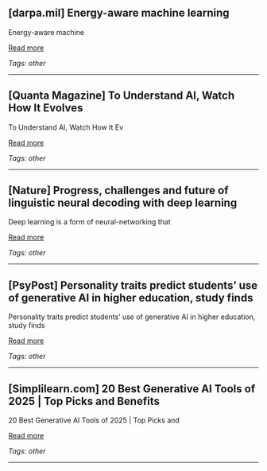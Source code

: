 ## [darpa.mil] Energy-aware machine learning

Energy-aware machine

[Read more](https://www.darpa.mil/news/2025/energy-aware-machine-learning)

_Tags: other_

---
## [Quanta Magazine] To Understand AI, Watch How It Evolves

To Understand AI, Watch How It Ev

[Read more](https://www.quantamagazine.org/to-understand-ai-watch-how-it-evolves-20250924/)

_Tags: other_

---
## [Nature] Progress, challenges and future of linguistic neural decoding with deep learning

Deep learning is a form of neural-networking that

[Read more](https://www.nature.com/articles/s42003-025-08511-z)

_Tags: other_

---
## [PsyPost] Personality traits predict students’ use of generative AI in higher education, study finds

Personality traits predict students’ use of generative AI in higher education, study finds

[Read more](https://www.psypost.org/personality-traits-predict-students-use-of-generative-ai-in-higher-education-study-finds/)

_Tags: other_

---
## [Simplilearn.com] 20 Best Generative AI Tools of 2025 | Top Picks and Benefits

20 Best Generative AI Tools of 2025 | Top Picks and

[Read more](https://www.simplilearn.com/tutorials/artificial-intelligence-tutorial/top-generative-ai-tools)

_Tags: other_

---
